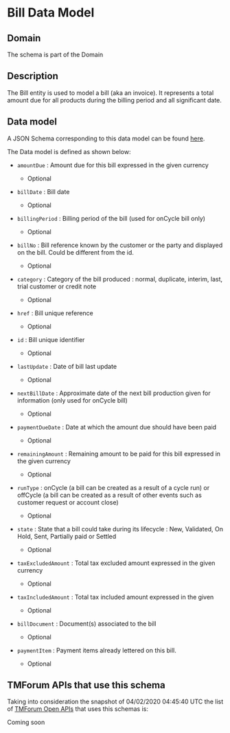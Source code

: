 # Bill Data Model

## Domain

The  schema is part of the  Domain

## Description

The Bill entity is used to model a bill (aka an invoice). It represents a total amount due for all products during the billing period and all significant date.

## Data model

A JSON Schema corresponding to this data model can be found
[here](https://github.com/tmforum-rand/schemas/blob/candidates/Customer/Bill.schema.json).

The Data model is defined as shown below:
- `amountDue` : Amount due for this bill expressed in the given currency

  - Optional

- `billDate` : Bill date

  - Optional

- `billingPeriod` : Billing period of the bill (used for onCycle bill only)

  - Optional

- `billNo` : Bill reference known by the customer or the party and displayed on the bill. Could be different from the id.

  - Optional

- `category` : Category of the bill produced : normal, duplicate, interim, last, trial customer or credit note

  - Optional

- `href` : Bill unique reference

  - Optional

- `id` : Bill unique identifier

  - Optional

- `lastUpdate` : Date of bill last update

  - Optional

- `nextBillDate` : Approximate date of  the next bill production given for information (only used for onCycle bill)

  - Optional

- `paymentDueDate` : Date at which the amount due should have been paid

  - Optional

- `remainingAmount` : Remaining amount to be paid for this bill expressed in the given currency

  - Optional

- `runType` : onCycle (a bill can be created as a result of a cycle run) or offCycle (a bill can be created as a result of other events such as customer request or account close)

  - Optional

- `state` : State that a bill could take during its lifecycle : New, Validated, On Hold, Sent, Partially paid or Settled

  - Optional

- `taxExcludedAmount` : Total tax excluded amount expressed in the given currency

  - Optional

- `taxIncludedAmount` : Total tax included amount expressed in the given

  - Optional

- `billDocument` : Document(s) associated to the bill

  - Optional

- `paymentItem` : Payment items already lettered on this bill.

  - Optional





## TMForum APIs that use this schema

Taking into consideration the snapshot of 04/02/2020 04:45:40 UTC the list of [TMForum Open APIs](https://www.tmforum.org/open-apis/) that uses this schemas is:

Coming soon